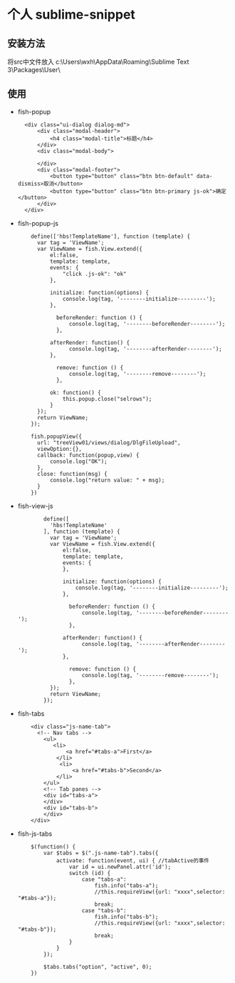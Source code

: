 # 个人 sublime-snippet
## 安装方法
将src中文件放入
c:\Users\wxh\AppData\Roaming\Sublime Text 3\Packages\User\

## 使用

- fish-popup

		<div class="ui-dialog dialog-md">
		    <div class="modal-header">
		        <h4 class="modal-title">标题</h4>
		    </div>
		    <div class="modal-body">

		    </div>
		    <div class="modal-footer">
		        <button type="button" class="btn btn-default" data-dismiss>取消</button>
		        <button type="button" class="btn btn-primary js-ok">确定</button>
		    </div>
		</div>


- fish-popup-js

	      define(['hbs!TemplateName'], function (template) {
	      	var tag = 'ViewName';
	      	var ViewName = fish.View.extend({
	      		el:false,
	      		template: template,
	      		events: {
	      			"click .js-ok": "ok"
	      		},

	      		initialize: function(options) {
	      			console.log(tag, '--------initialize---------');
	      		},

	              beforeRender: function () {
	                  console.log(tag, '--------beforeRender--------');
	              },

	      		afterRender: function() {
	                  console.log(tag, '--------afterRender--------');
	      		},

	              remove: function () {
	                  console.log(tag, '--------remove--------');
	              },	

	      		ok: function() {
	      			this.popup.close("selrows");
	      		}         			
	      	});
	      	return ViewName;
	      });

	      fish.popupView({
	      	url: "treeView01/views/dialog/DlgFileUpload",
	      	viewOption:{},
	      	callback: function(popup,view) {
	      		console.log("OK");
	      	},
	      	close: function(msg) {
	      		console.log("return value: " + msg);
	      	}
	      })	

- fish-view-js

		      define([
		      	'hbs!TemplateName'
		      ], function (template) {
		      	var tag = 'ViewName';
		      	var ViewName = fish.View.extend({
		      		el:false,
		      		template: template,
		      		events: {
		      		},

		      		initialize: function(options) {
		      			console.log(tag, '--------initialize---------');
		      		},

		              beforeRender: function () {
		                  console.log(tag, '--------beforeRender--------');
		              },

		      		afterRender: function() {
		                  console.log(tag, '--------afterRender--------');
		      		},

		              remove: function () {
		                  console.log(tag, '--------remove--------');
		              },				
		      	});
		      	return ViewName;
		      });

- fish-tabs

	      <div class="js-name-tab">
	        <!-- Nav tabs -->
	          <ul>
	             <li>
	                 <a href="#tabs-a">First</a>
	              </li> 
	               <li>
	                   <a href="#tabs-b">Second</a>
	              </li> 
	          </ul>
	          <!-- Tab panes -->
	          <div id="tabs-a">
	          </div>
	          <div id="tabs-b">
	          </div>
	      </div>

- fish-js-tabs

	      $(function() {
	          var $tabs = $(".js-name-tab").tabs({
	              activate: function(event, ui) { //tabActive的事件
	                  var id = ui.newPanel.attr('id');
	                  switch (id) {
	                      case "tabs-a":
	                          fish.info("tabs-a"); 
	                          //this.requireView({url: "xxxx",selector: "#tabs-a"});                            
	                          break;
	                      case "tabs-b":
	                          fish.info("tabs-b");
	                          //this.requireView({url: "xxxx",selector: "#tabs-b"});                
	                          break; 
	                  }
	              }
	          });

	          $tabs.tabs("option", "active", 0);  
	      })
